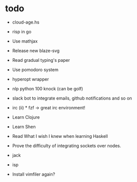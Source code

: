# todo

- cloud-age.hs
- risp in go

- Use mathjax
- Release new blaze-svg
- Read gradual typing's paper
- Use pomodoro system
- hyperopt wrapper

- nlp python 100 knock (can be golf)
- slack bot to integrate emails, github notifications and so on

- irc (ii) * fzf -> great irc environment!
- Learn Clojure
- Learn Shen
- Read What I wish I knew when learning Haskell
- Prove the difficulty of integrating sockets over nodes.
- jack
- isp
- Install vimfiler again?
